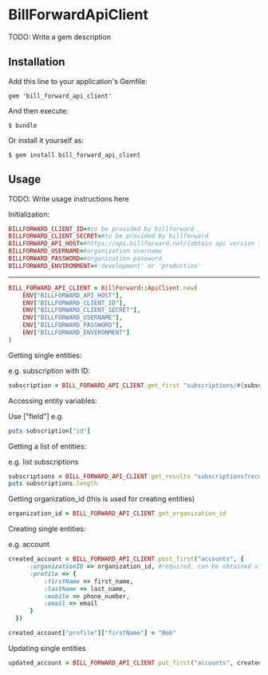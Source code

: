 # BillForwardApiClient

TODO: Write a gem description

## Installation

Add this line to your application's Gemfile:

    gem 'bill_forward_api_client'

And then execute:

    $ bundle

Or install it yourself as:

    $ gem install bill_forward_api_client

## Usage

TODO: Write usage instructions here

Initialization:

```ruby
BILLFORWARD_CLIENT_ID=#to be provided by billforward
BILLFORWARD_CLIENT_SECRET=#to be provided by billforward
BILLFORWARD_API_HOST=#https://api.billforward.net/{obtain api version from billforward}/
BILLFORWARD_USERNAME=#organization username
BILLFORWARD_PASSWORD=#organization password
BILLFORWARD_ENVIRONMENT=#'development' or 'production'
```

---

```ruby
BILL_FORWARD_API_CLIENT = BillForward::ApiClient.new(
    ENV["BILLFORWARD_API_HOST"],
    ENV["BILLFORWARD_CLIENT_ID"],
    ENV["BILLFORWARD_CLIENT_SECRET"],
    ENV["BILLFORWARD_USERNAME"],
    ENV["BILLFORWARD_PASSWORD"],
    ENV["BILLFORWARD_ENVIRONMENT"]
)
```

Getting single entities:

e.g. subscription with ID:

```ruby
subscription = BILL_FORWARD_API_CLIENT.get_first "subscriptions/#{subscription_id}"
```

Accessing entity variables:

Use ["field"] e.g.

```ruby
puts subscription["id"]
```

Getting a list of entities:

e.g. list subscriptions

```ruby
subscriptions = BILL_FORWARD_API_CLIENT.get_results "subscriptions?records=200&order_by=CREATED&order=ASC"
puts subscriptions.length
```

Getting organization_id (this is used for creating entities)

```ruby
organization_id = BILL_FORWARD_API_CLIENT.get_organization_id
```

Creating single entities:

e.g. account

```ruby
created_account = BILL_FORWARD_API_CLIENT.post_first("accounts", {
      :organizationID => organization_id, #required, can be obtained via
      :profile => {
          :firstName => first_name,
          :lastName => last_name,
          :mobile => phone_number,
          :email => email
      }
  })

created_account["profile"]["firstName"] = "Bob"
```

Updating single entities

```ruby
updated_account = BILL_FORWARD_API_CLIENT.put_first("accounts", created_account)
```